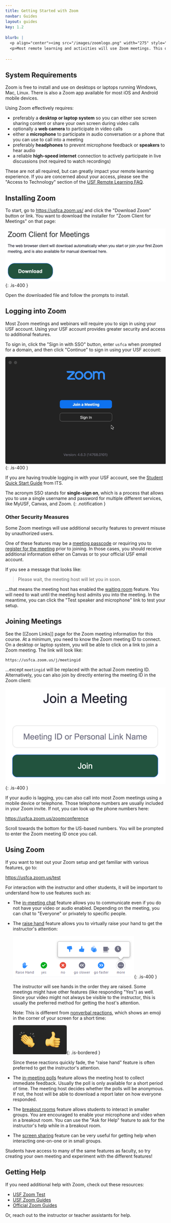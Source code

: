 ```yaml
---
title: Getting Started with Zoom
navbar: Guides
layout: guides
key: 1.2

blurb: |
  <p align="center"><img src="/images/zoomlogo.png" width="275" style="max-width: 100%;"/></p>
  <p>Most remote learning and activities will use Zoom meetings. This often includes remote lectures, office hours, appointments with on-campus student services, and advising. If you have not used Zoom with your USF account before, this guide will walk you through how to get setup for the first time.</p>

---
```


## System Requirements

Zoom is free to install and use on desktops or laptops running Windows, Mac, Linux. There is also a Zoom app available for most iOS and Android mobile devices.

Using Zoom effectively requires:

  - preferably a **desktop or laptop system** so you can either see screen sharing content or share your own screen during video calls
  - optionally a **web camera** to participate in video calls
  - either a **microphone** to participate in audio conversation or a phone that you can use to call into a meeting
  - preferably **headphones** to prevent microphone feedback or **speakers** to hear audio
  - a reliable **high-speed internet** connection to actively participate in live discussions (not required to watch recordings)

These are not all required, but can greatly impact your remote learning experience. If you are concerned about your access, please see the "Access to Technology" section of the [USF Remote Learning FAQ](https://myusf.usfca.edu/usf-together/students/faq).

## Installing Zoom

To start, go to <https://usfca.zoom.us/> and click the "Download Zoom" button or link. You want to download the installer for "Zoom Client for Meetings" on that page:

![Zoom Client](/images/zoomclient.png){: .is-400 }

Open the downloaded file and follow the prompts to install.

## Logging into Zoom

Most Zoom meetings and webinars will require you to sign in using your USF account. Using your USF account provides greater security and access to additional features.

To sign in, click the "Sign in with SSO" button, enter `usfca` when prompted for a domain, and then click "Continue" to sign in using your USF account:

![Zoom SSO Signon](/images/zoomsignin.gif){: .is-400 }

If you are having trouble logging in with your USF account, see the [Student Quick Start Guide](https://usf.service-now.com/kburl.do?article=KB13682) from ITS.

<i class="fas fa-info-circle"></i>
The acronym SSO stands for **single-sign on**, which is a process that allows you to use a single username and password for multiple different services, like MyUSF, Canvas, and Zoom.
{: .notification }

### Other Security Measures

Some Zoom meetings will use additional security features to prevent misuse by unauthorized users.

One of these features may be a [meeting passcode](https://support.zoom.us/hc/en-us/articles/360033559832-Meeting-and-webinar-passcodes) or requiring you to [register for the meeting](https://support.zoom.us/hc/en-us/articles/211579443-Setting-up-registration-for-a-meeting) prior to joining. In those cases, you should receive additional information either on Canvas or to your official USF email account.

If you see a message that looks like:

  > Please wait, the meeting host will let you in soon.

...that means the meeting host has enabled the [waiting room](https://support.zoom.us/hc/en-us/articles/115000332726-Waiting-Room) feature. You will need to wait until the meeting host admits you into the meeting. In the meantime, you can click the "Test speaker and microphone" link to test your setup.

## Joining Meetings

See the [[Zoom Links]] page for the Zoom meeting information for this course. At a minimum, you need to know the Zoom meeting ID to connect. On a desktop or laptop system, you will be able to click on a link to join a Zoom meeting. The link will look like:

```
https://usfca.zoom.us/j/meetingid
```

...except `meetingid` will be replaced with the actual Zoom meeting ID. Alternatively, you can also join by directly entering the meeting ID in the Zoom client:

![Join Zoom Meeting](/images/zoomjoin.png){: .is-400 }

If your audio is lagging, you can also call into most Zoom meetings using a mobile device or telephone. Those telephone numbers are usually included in your Zoom invite. If not, you can look up the phone numbers here:

<https://usfca.zoom.us/zoomconference>

Scroll towards the bottom for the US-based numbers. You will be prompted to enter the Zoom meeting ID once you call.

## Using Zoom

If you want to test out your Zoom setup and get familiar with various features, go to:

<https://usfca.zoom.us/test>

For interaction with the instructor and other students, it will be important to understand how to use features such as:

  - The [in-meeting chat](https://support.zoom.us/hc/en-us/articles/203650445-In-Meeting-Chat) feature allows you to communicate even if you do not have your video or audio enabled. Depending on the meeting, you can chat to "Everyone" or privately to specific people.

  - The [raise hand](https://support.zoom.us/hc/en-us/articles/200941109-Attendee-Controls-in-a-Meeting) feature allows you to virtually raise your hand to get the instructor's attention:

      ![Zoom Actions](/images/zoomactions.png){: .is-400 }

      The instructor will see hands in the order they are raised. Some meetings might have other features (like responding "Yes") as well. Since your video might not always be visible to the instructor, this is usually the preferred method for getting the host's attention.

      Note: This is different from [nonverbal reactions](https://support.zoom.us/hc/en-us/articles/115001286183-Non-verbal-feedback-and-reactions-), which shows an emoji in the corner of your screen for a short time:

      ![Zoom Reactions](/images/zoomreactions.png){: .is-bordered }

      Since these reactions quickly fade, the "raise hand" feature is often preferred to get the instructor's attention.

  - The [in-meeting polls](https://support.zoom.us/hc/en-us/articles/213756303-Polling-for-Meetings) feature allows the meeting host to collect immediate feedback. Usually the poll is only available for a short period of time. The meeting host decides whether the polls will be anonymous. If not, the host will be able to download a report later on how everyone responded.

  - The [breakout rooms](https://support.zoom.us/hc/en-us/articles/115005769646-Participating-in-Breakout-Rooms) feature allows students to interact in smaller groups. You are encouraged to enable your microphone and video when in a breakout room. You can use the "Ask for Help" feature to ask for the instructor's help while in a breakout room.

  - The [screen sharing](https://support.zoom.us/hc/en-us/articles/201362153-How-Do-I-Share-My-Screen-) feature can be very useful for getting help when interacting one-on-one or in small groups.

Students have access to many of the same features as faculty, so try creating your own meeting and experiment with the different features!

## Getting Help

If you need additional help with Zoom, check out these resources:

  - [USF Zoom Test](https://usfca.zoom.us/test)
  - [USF Zoom Guides](https://myusf.usfca.edu/ets/educational-technologies/zoom)
  - [Official Zoom Guides](https://support.zoom.us/hc/en-us)

Or, reach out to the instructor or teacher assistants for help.
